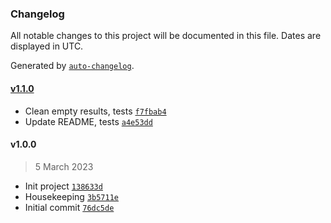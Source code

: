 ### Changelog

All notable changes to this project will be documented in this file. Dates are displayed in UTC.

Generated by [`auto-changelog`](https://github.com/CookPete/auto-changelog).

#### [v1.1.0](https://github.com/ddamato/html-by-css/compare/v1.0.0...v1.1.0)

- Clean empty results, tests [`f7fbab4`](https://github.com/ddamato/html-by-css/commit/f7fbab4962ef0a2b4013bb0443f2984b4c5cd805)
- Update README, tests [`a4e53dd`](https://github.com/ddamato/html-by-css/commit/a4e53ddd83d3e69ae5ca0aec10b5e2a3f92bad9c)

#### v1.0.0

> 5 March 2023

- Init project [`138633d`](https://github.com/ddamato/html-by-css/commit/138633d456a2e53f39cf9b8537f72f9907a6b733)
- Housekeeping [`3b5711e`](https://github.com/ddamato/html-by-css/commit/3b5711e66201ccf11a623ccc243fb66bec19e26c)
- Initial commit [`76dc5de`](https://github.com/ddamato/html-by-css/commit/76dc5dee2a6e9b6c0546bb4a7786e4601eb1a972)
